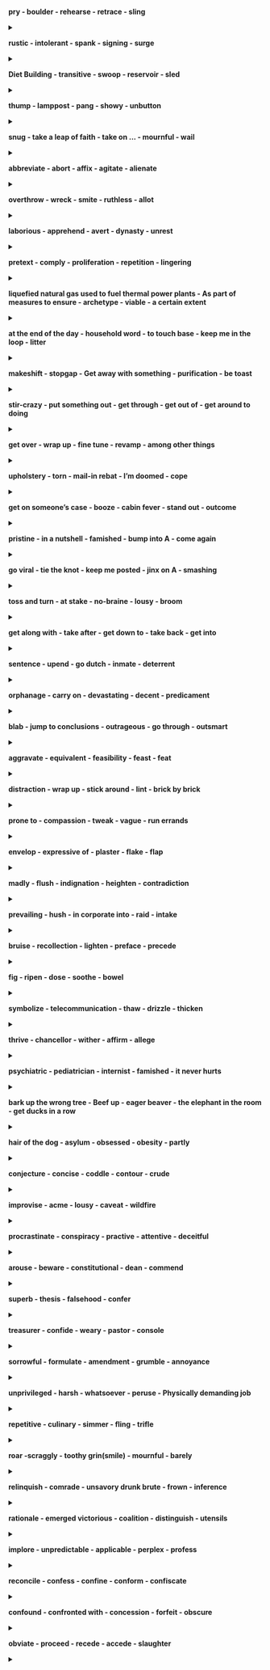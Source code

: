 
**pry - boulder - rehearse - retrace - sling**

<details>
<summary></summary>

- ...をてこで動かす/pry ... up - をてこで持ち上げる/pry ... out of ~ - ...を~から苦労して引き出す
- n: 巨石
- ...をけいこする/...を詳しく述べる
- ...を引き返す/...を注意して見直す/...を改装する/...をさかのぼって調べる/retrace one's past - 過去を回想する
- ...を投げる/...を放る
</details>


**rustic - intolerant - spank - signing - surge**

<details>
<summary></summary>

- aj: 田舎の/素朴な - n: 田舎者
- aj: 我慢できない/耐えられない
- (体罰として)...のお尻をピシャリとたたく - n: 平手打ち
- 調印/署名
- iv: (波のように)押し寄せる/打ち寄せる/(感情が)湧き上がる/surge up - (感情が)湧き上がる/ - n: 殺到/電圧変化
</details>

**Diet Building - transitive - swoop - reservoir - sled**

<details>
<summary></summary>

- 国会議事堂
- 自動詞/推移的な
- iv: 急降下する/突然襲いかかる/swoop down - (鳥などが舞い降りて)襲いかかる/n: 不意の襲撃 - The plane made a swoop over the city./飛行機は街の上空を急降下した。
- ため池/貯水池
- そり
</details>


**thump - lamppost - pang - showy - unbutton**

<details>
<summary></summary>

- iv: 激しく当たる/ごつんと当たる/tv: ...を激しくひっぱたく/...をごつんとたたく/n: ごつんという音 - She gave him a mighty thump./彼女は彼にを激しくひっぱたいた
- 街灯柱
- n: 激しい痛み/激痛
- aj: 派手な/けばけばしい/人目を引く
- (衣服の)ボタンを外す/(心のうち)を打ち明ける/unbuttoned my shirt - シャツのボタンを外した
</details>


**snug - take a leap of faith - take on ... - mournful - wail**

<details>
<summary></summary>

- aj: (衣服などが)体にピッタリの/居心地のよい/暖かくて気持ち良い
- (危険を伴うが)...を思い切ってやってみる
- (仕事や責任)を引き受ける/be(be) in charge of
- aj: 悲しげな/死者を悼む
- iv: 泣き叫ぶ/もの悲しい音をだす - ...と泣き叫ぶように言う - / wailed for ... ...のために嘆き悲しんだ
</details>


**abbreviate - abort - affix - agitate - alienate**

<details>
<summary></summary>

- ...を省略する/...を短縮する/be abbreviated to ... ...と省略される
- (計画など)を中止する/(プログラム)の実行を中止する/it: (計画などが)頓挫する/流産する/abort a program - プログラムの処理を中止する
- (切手/荷札など)を貼る/...を添付する/affix a stamp on the envelope - 封筒に切手を貼る
- it: アジる/扇動する/...をかき乱す/...を扇動する/agitate for the construction of a nuclear power plant - 原発建設賛成へと世論をかきたてる
- ...を遠ざける/...を疎外する/alienate one's friends - 友人を遠ざける
</details>


**overthrow - wreck - smite - ruthless - allot**

<details>
<summary></summary>

- 滅ぼす/n: 打倒
- 滅ぼす/n: 大破/没落/荒廃
- ...を滅ぼす/...を打ち倒す
- aj: 情け容赦のない/残酷な/無慈悲な
- ...を割り振る/...を割り当てる/...を分配する
</details>


**laborious - apprehend - avert - dynasty - unrest**

<details>
<summary></summary>

- ...骨の折れる/困難な
- ...を逮捕する/...を捕らえる/...を懸念する - apprehend that/...だと懸念する
- ...を防ぐ/...を避ける/(視線など)をそらす - was narrowly averted/かろうじて...は免れた
- 王朝
- (社会・政治的な)不安/不穏/社会的動揺 - Social unrest spread./社会的動揺が広がった
</details>


**pretext - comply - proliferation - repetition - lingering**

<details>
<summary></summary>

- 口実/名目/言い訳/弁解 - under the pretext of .../...の名目で
- iv: (規則などに)従う/応じる - complay with the safety standard/安全基準に準拠する
- 激増/(核兵器の)拡散
- 繰り返すこと/反復行為 - repetition of your bad behavior. 悪い行いの繰り返し
- iv: (人が)立ち去りかねている/まとわりつく -  lingering power crunch concerns/電力不足の懸念が残る
</details>


**liquefied natural gas used to fuel thermal power plants - As part of measures to ensure - archetype - viable - a certain extent**

<details>
<summary></summary>

- 火力発電の燃料となる液化天然ガス
- ...を確保するための施策の一環として
- 典型例/原型
- aj: (計画などが)実現/実行可能な - a viable alternative/現実的な代案
- ある程度まで - extent: noun/程度
</details>


**at the end of the day - household word - to touch base - keep me in the loop - litter**

<details>
<summary></summary>

- 結局のところ/要するに
- よく知られた言葉
- (問題/課題)などを解決するために短時間の連絡をとる - I will touch base with you next week./来週連絡します
- (プロジェクトの進捗など)を定期的に報告/共有する keep me update
- ...を散らかす - iv: ゴミを散らかす - ゴミ
</details>


**makeshift - stopgap - Get away with something - purification - be toast**

<details>
<summary></summary>

- aj: 間に合わせの/その場しのぎの
- aj: 間に合わせの/一時しのぎの
- (何か間違ったことをした後に罰や批判)を免れる
- 浄化/精製
- 絶望的または非常に困難な状況にある
</details>


**stir-crazy - put something out - get through - get out of - get around to doing**

<details>
<summary></summary>

- aj: 非常に神経質または不安 - feel stir-crazy/動揺する - I'm gonna go stir-crazy if I don't get out of this house./この家から出ないと、気が狂いそうです。
- (火/タバコなど)を消す - turn something off - extinguish
- (試験に)通る/合格する/(困難など)を乗り越える/を通って(目的地に)着く - Studying got me through the entrance exam./勉強したおかげで入試に合格できた - Don't panic. You can get through this./慌てないで。あなたはこれをやり終えることができるから
- (車やバスなどから)降りる - ...から逃げ出す - ...をやめる/避ける/免れる
- ...をするための時間を見つける - I couldn't/didn't get around to it./それをする時間がなかった。
</details>


**get over - wrap up - fine tune - revamp - among other things**

<details>
<summary></summary>

- 乗り越える/克服する/立ち直る - overcom - I can't get over my shock./ショックから立ち直れないんだ
- 要約する/切り上げる
- ...を微調整する - readjust
- ...を大幅に見直す/...を刷新する
- (複数ある中で)とりわけ - I like English, among other things./私はとりわけ英語が好きだ
</details>


**upholstery - torn - mail-in rebat -  I’m doomed - cope**

<details>
<summary></summary>

- 室内装飾品/内装/interior design
- ボロボロ/破れ
- 製品についてくるクーポンを郵送すると、小切手が郵送されてくるシステム
- (絶望的な状況にある時に)終わった/もうダメだ - Oops! I forgot about the quiz today. I’m doomed/しまった！小テストのこと忘れてたよ。ヤバイ！
- ...をうまく対処する
</details>


**get on someone’s case - booze - cabin fever - stand out - outcome**

<details>
<summary></summary>

- 誰かを批判したり、苦労させたりする -  If you don’t get on his case for speeding, he’ll end up causing a serious accident./スピード違反で取り締まらないと、重大な事故を起こすことになる。
- お酒 - booz it up/大酒を飲む
- 長い間閉じこもっていたために苛々したり、退屈してしまったりする感情のこと - People were suffering from cabin fever after not being able to leave their house./人々は家から出られないことによるストレスで苦しんでいた。
- 優れている/周り・ほかとは違う状態(外)にいる - Black paint stands out on a white canvas./白いキャンバスには黒色のペンキが際立ちます
- 結果
</details>


**pristine - in a nutshell - famished - bump into A - come again**

<details>
<summary></summary>

- 手付かずの
- 一言で言えば/簡潔に説明すると - Tell us how you intend to execute all your plans in a nutshell./我々にあなたの計画をどう実行するのか簡潔に説明してください。
- aj: ...に飢えている/すごくお腹が空いている
- Aに偶然出くわす
- もう一度言ってください/whad did you say?
</details>


**go viral - tie the knot - keep me posted - jinx on A - smashing**

<details>
<summary></summary>

- インターネットユーザーの間で急速に広がる
- 結婚する
- 進捗などを都度報告する
- Aに不幸をもたらす
- とても素晴らしい

</details>


**toss and turn - at stake - no-braine - lousy - broom**

<details>
<summary></summary>

- 寝返りを打つ
- 危険に晒されている
- aj: 考えるまでもないこと - This is a no-brainer job./これは簡単な仕事です。
- aj: 気に食わない/面白くない - lousy game/くだらない［出来の悪い］ゲーム
- 箒(ホウキ) - weep a room with a brrm/箒で掃く

</details>


**get along with - take after - get down to - take back - get into**

<details>
<summary></summary>

- ...と仲良くやっていく - get along with students from various countries
- ...に似ている - He takes after his father in so many ways/彼は父親に色々な点で似ている
- ...に本腰を入れる - Let's get down to business/本題に入ろう
- ...を撤回する - He has taken back what he said/彼は自分が言ったことを撤回した
- ...の状態/状況になる - You'll get into trouble/あなたは怒られるでしょう - I got into a situation where I had to pay the fine./罰金を払わなければならない状況に陥りました。

</details>


**sentence - upend - go dutch - inmate - deterrent**

<details>
<summary></summary>

- (...の刑を)(人)に宣告する - be sentenced to death for murder./殺人の罪で死刑を宣告される
- ひっくり返す - The corona virus pandemic has completely upended daily life/日常生活が一変した
- 割り勘にする - I always go dutch when I eat with my friends./私は友達と食事をする時はいつも割り勘です。
- 受刑者
- aj: 阻止する/抑止力の

</details>


**orphanage - carry on - devastating - decent - predicament**

<details>
<summary></summary>

- 孤児院
- ...を続ける - Let's carry on this discussion at some other time./この話は、また別の機会にしましょう。
- aj: 壊滅的な Acid rain has a devastating effect on the forest./酸性雨は、森林に壊滅的な影響を与える。
- aj: 真っ当な - I’ve got a decent job now./今はまともな仕事に就いている．
- 苦境 - Many young people find themselves in this predicament./このような苦境に立たされる若者は少なくありません。

</details>


**blab - jump to conclusions - outrageous - go through - outsmart**

<details>
<summary></summary>

- (秘密など)をうっかりしゃべる,/口走る
- 早とちりする/勘違いする - Let's not jump to conclusions/結論を急ぐのはやめましょう(早合点は禁物)
- とんでもない/法外な - outrageous prices/法外な値段
- 体験する/経験する/全面的に適応する/通り抜ける - We had many trials to go through/私たちには、経験すべき多くの試練があった - You must go through with your plan./その計画をやり通さなければならないです。
- 出し抜く/裏をかく
</details>


**aggravate - equivalent - feasibility - feast - feat**

<details>
<summary></summary>

- 悪化させる/憤慨させる - This drug aggravates the pain/このドラッグは痛みを一層悪化させる - Cigarettes can aggravate the symptoms of a cold.
- 同等のもの - aj: 同等の
- 実現可能性 - The local council called for a feasibility study into the new road scheme./地方議会は、新しい道路計画の実現可能性調査を求めた。
- 祝宴/楽しみ - ...にごちそうになる/...をもてなす
- 偉業/功績 - The new building is a remarkable feat of engineering./新社屋は驚くべき技術的な偉業である。
</details>


**distraction - wrap up - stick around - lint - brick by brick**

<details>
<summary></summary>

- 気が散ること - She worked hard all morning, without distraction./彼女は気を散らすことなく、午前中ずっと一生懸命働いた。 - I don't want any distractions./何にも邪魔されたくない。
- 仕上げる - get through, clear up, finish up
- スタンバイする
- 糸くず/ガーゼ
- 一つ一つ/一歩一歩
</details>


**prone to - compassion - tweak - vague - run errands**

<details>
<summary></summary>

- ...しがちな - given to/disposed to
- 同情/哀れみ
- 微調整/fine-tune
- 漠然とした - unclear/obscure/indistinct/ambiguous
- 用事を済ます -  She made her brother run some little errands for her./彼女は弟にちょっとした用事をさせた。
</details>


**envelop - expressive of - plaster - flake - flap**

<details>
<summary></summary>

- ...を包む/...をくるむ
-  表現する
- かべ土
- 剥がれる / 剥がす
- 折り返し / 旗がはためく
</details>

**madly - flush - indignation - heighten - contradiction**

<details>
<summary></summary>

- 気が狂ったように
- 怒りで顔が赤くなる
- 怒り
-  ...を高める
- 矛盾 / 反対の主張
</details>


**prevailing - hush - in corporate into - raid - intake**

<details>
<summary></summary>

- 広く行き渡った / 支配的な
- 静かにさせる / なだめる
- ...を-に組み込む / 組み合わせる
- 衝撃
- 摂取
</details>


**bruise - recollection - lighten - preface - precede**

<details>
<summary></summary>

- 打撲 / 打ち身
- 思い出 / 回想
- ...を明るくする
- 全文 / 前置き
- ...の前におく / ...に先行する / ...より上である
</details>


**fig - ripen - dose - soothe  - bowel**

<details>
<summary></summary>

- イチジク / 些細な量
- 果物がミノル / 果物が成熟する
- 一回分の服用量
- (痛みなど)を和らげる / 気分を落ち着かせる
- 腸
</details>


**symbolize - telecommunication - thaw - drizzle - thicken**

<details>
<summary></summary>

- ...を象徴する
- 電気通信
- 雪が溶ける / 解凍される / 打ち解ける - The snow started to thaw as the temperature kept up. / 気温が上がるにつれて雪が解け始めました。
- 霧雨(キリサメ)j
- 濃くなる
</details>


**thrive - chancellor - wither - affirm - allege**

<details>
<summary></summary>

- 成功する / 繁栄する / 生きがいにする
- 首相 / 大蔵大臣 / 大臣
- (植物が)しおれる / 色褪せる / 衰える
- ...を主張する / 肯定する - to affirm the conviction / 有罪判決を支持する -  to affirm the judgment / 判決を支持する
- ...を断言する / 主張する
</details>


**psychiatric - pediatrician - internist - famished - it never hurts**

<details>
<summary></summary>

- aj: 精神医学の / 精神科の - mental 
- 小児科医 - baby doctor
- 内科医
- 飢えた
- ...に越したことはない - In business it never hurts to be cautious. / ビジネスでは、慎重になるに越したことはありません。
</details>


**bark up the wrong tree - Beef up - eager beaver - the elephant in the room - get ducks in a row**

<details>
<summary></summary>

- 見当違いですよ
- 強化をする / 戦略の強化
- がん張り - Being an eager beaver, he sometimes is not well - liked by his colleagues. / しかし、その反面、同僚から嫌われることもある。
- その事をあえて話題にしない、見て見ぬふりをする、という状況
- 準備を整える - Let’s get our ducks in a row before the presentation. / プレゼンの前にしっかり準備しよう
</details>


**hair of the dog - asylum - obsessed - obesity - partly**

<details>
<summary></summary>

- むかえ酒 - Hair of the dog didn’t make him feel better. / むかえ酒もダメだったみたいだよ
- 亡命 - refuge - 収容所
- 一途な / 夢中な - preoccupied
- 肥満 - fatness - One effect of overeating may be obesity.食べ過ぎの影響として、肥満が考えられます。
- 部分的に - partly domesticated / partly to foreign markets / partly my fault / 一部国内向け／一部海外向け／一部自分のせい
</details>


**conjecture - concise - coddle - contour - crude**

<details>
<summary></summary>

- 推測 / 推測する 想定する - infer - There has been some conjecture about a possible merger. The rumor raised much conjecture.
- 簡潔な - short
- 甘やかす / ちやほやする - fuss over
- 輪郭 / 等高線 - shape / profile
- 荒削りな / 無作法な - vulgar - The country exports crude oil./その国は原油を輸出しています。
</details>


**improvise - acme - lousy - caveat - wildfire**


<details>
<summary></summary>

- ...を即興で作る/...を間に合わせに - wing it
- (芸術などの)最高の出来栄え - pinnacle / peak
- お粗末な/ひどい - awful / crappy
- (ある行為に対しての)警戒 - ...に警告する  - warning
- 山火事
</details>


**procrastinate - conspiracy - practive - attentive - deceitful**

<details>
<summary></summary>

- (故意に)手間取る / ...を先送りにする - delay / temporize
- 陰謀/共謀
- 事前対策
- 注意深い/気が利く - attentive to someone / 人に気が利く
- 人をだます
</details>


**arouse - beware - constitutional - dean - commend**

<details>
<summary></summary>

- (感情/興味)を呼び起こす - Which situations tend to arouse these emotions in you?/どのような場面で、そのような感情を抱くことが多いですか？
- 注意してください
- aj: 憲法上の/生まれつきの
- 学部長
- ...を褒める/...を推薦する
</details>


**superb - thesis - falsehood - confer**

<details>
<summary></summary>

- aj: 素晴らしい/豪華な
- 論文/学位論文/命題
- 認める/与える/譲歩する
- 何かを偽らせたり偽造する行為/うそ/欺瞞
- 相談する
</details>


**treasurer - confide - weary - pastor - console**

<details>
<summary></summary>

- 会計係
- (秘密など)を打ち明ける - She's nice, but I don't feel I can confide in her.いい人なんだけど、打ち明けられる感じじゃない。
- aj: うんざりさせる/退屈な/疲れた
- 牧師
- 慰め - solace - encourage - hearten
</details>


**sorrowful - formulate - amendment - grumble - annoyance**

<details>
<summary></summary>

- 悲しんでいる
- ...を明確に述べる/...を公式化する
- 修正条項 - revison
- 不平を言う - complain
- 苛立たしさ/迷惑 - vexation
</details>


**unprivileged - harsh - whatsoever - peruse - Physically demanding job**

<details>
<summary></summary>

- aj: 特権のない
- 過酷な - harsh world
- 指定なく/いくつかの/あるいは全ての - at all
- 熟読する - scrutinize
- 肉体的にキツい仕事
</details>


**repetitive - culinary - simmer - fling - trifle**

<details>
<summary></summary>

- しつこい - recurrent
- 料理用の
- 煮る
- ...を投げつける/(勢いよく)身を投じる
- 些細なこと
</details>


**roar -scraggly - toothy grin(smile) - mournful - barely**

<details>
<summary></summary>

- うなる/吠える
- モジャモジャの
- 歯を剥き出した笑い
- 悲しげな
- かろうじて - scarcely - hardly
</details>


**relinquish - comrade - unsavory drunk brute - frown - inference**

<details>
<summary></summary>

- 放棄する - abandon - renounce
- 仲間
- 不愉快な酔っ払いの獣
- 眉をひそめる
- 推論 - assumption / supposition
</details>


**rationale - emerged victorious - coalition - distinguish - utensils**

<details>
<summary></summary>

- 根拠 - basis
- 勝利した - He emerged victorious in the elections / Man United emerged victorious over FC Barcelona
- 連合 / 提携 - alliance
- 区別する - differentiate - S can distinguish between A and B / AとBを区別できる
- 用具/器具 - gadgets
</details>


**implore - unpredictable - applicable - perplex - profess**

<details>
<summary></summary>

- ...を懇願する/...を請う - beseech - beg -I implore you to go/write/do
- 予測不可能な ... is very unpredictable - uncertain
- 適切な/適用可能な - appropriate / suitable - The rule is applicable to your case.
- 当惑する - bewilder - This problem perplexes me. - I have no wish to perplex the issue.
- 公言する - declare / assert - profess to know / profess to understand
</details>


**reconcile -  confess - confine - conform - confiscate**

<details>
<summary></summary>

- ...を和解させる - try to reconcile our - She could not reconcile herself to a life of hardship and poverty.   彼女は、苦難と貧困の生活に納得がいかなかったのだ。
- ...を白状する/...を認める
- ...を限定する/...を制限する/...を閉じ込める
- 従う/順応する
- 没収された/押収された
</details>


**confound - confronted with - concession - forfeit - obscure**

<details>
<summary></summary>

- 人を困惑させる/混乱させる
- (問題)に直面する
- 譲歩
- 剥奪される/没収されたもの
- 曖昧な/ぼんやりした
</details>


**obviate - proceed - recede - accede - slaughter**

<details>
<summary></summary>

- ...を無用にする/...する必要をなくす
- 進む
- 後退する
- 屈する/任務を引き受ける
- 虐殺
</details>










